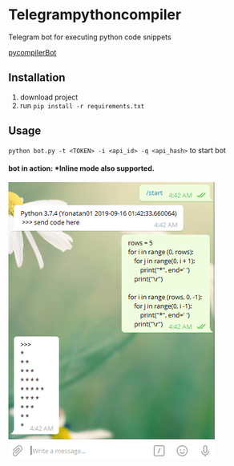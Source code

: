 # Telegrampythoncompiler
Telegram bot for executing python code snippets

[pycompilerBot](https://t.me/pycompileBot)


## Installation
1. download project 
2. run `pip install -r requirements.txt`

## Usage
`python bot.py -t <TOKEN> -i <api_id> -q <api_hash>` to start bot



#### bot in action: *Inline mode also supported.


![interface](Capture.PNG)
